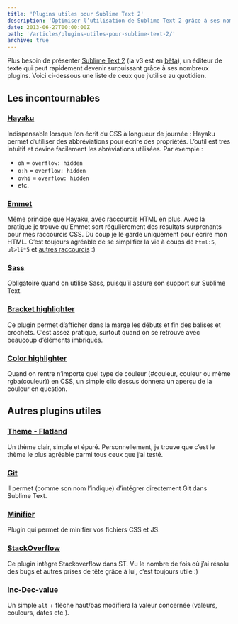 ```yaml
---
title: 'Plugins utiles pour Sublime Text 2'
description: 'Optimiser l’utilisation de Sublime Text 2 grâce à ses nombreux plugins.'
date: 2013-06-27T00:00:00Z
path: '/articles/plugins-utiles-pour-sublime-text-2/'
archive: true
---
```


Plus besoin de présenter [Sublime Text 2](http://www.sublimetext.com/2) (la v3 est en [bêta](http://www.sublimetext.com/3)), un éditeur de texte qui peut rapidement devenir surpuissant grâce à ses nombreux plugins. Voici ci-dessous une liste de ceux que j’utilise au quotidien.

## Les incontournables

### [Hayaku](http://hayakubundle.com/)

Indispensable lorsque l’on écrit du CSS à longueur de journée : Hayaku permet d’utiliser des abbréviations pour écrire des propriétés. L’outil est très intuitif et devine facilement les abréviations utilisées. Par exemple :

- `oh` = `overflow: hidden`
- `o:h` = `overflow: hidden`
- `ovhi` = `overflow: hidden`
- etc.

### [Emmet](https://github.com/sergeche/emmet-sublime)

Même principe que Hayaku, avec raccourcis HTML en plus. Avec la pratique je trouve qu’Emmet sort régulièrement des résultats surprenants pour mes raccourcis CSS. Du coup je le garde uniquement pour écrire mon HTML. C’est toujours agréable de se simplifier la vie à coups de `html:5`, `ul>li*5` et [autres raccourcis](http://coding.smashingmagazine.com/2013/03/26/goodbye-zen-coding-hello-emmet/) :)

### [Sass](https://github.com/n00ge/sublime-text-haml-sass)

Obligatoire quand on utilise Sass, puisqu’il assure son support sur Sublime Text.

### [Bracket highlighter](https://github.com/facelessuser/BracketHighlighter)

Ce plugin permet d’afficher dans la marge les débuts et fin des balises et crochets. C’est assez pratique, surtout quand on se retrouve avec beaucoup d’éléments imbriqués.

### [Color highlighter](https://github.com/Monnoroch/ColorHighlighter)

Quand on rentre n’importe quel type de couleur (#couleur, couleur ou même rgba(couleur)) en CSS, un simple clic dessus donnera un aperçu de la couleur en question.

## Autres plugins utiles

### [Theme - Flatland](https://github.com/thinkpixellab/flatland)

Un thème clair, simple et épuré. Personnellement, je trouve que c’est le thème le plus agréable parmi tous ceux que j’ai testé.

### [Git](https://github.com/kemayo/sublime-text-2-git)

Il permet (comme son nom l’indique) d’intégrer directement Git dans Sublime Text.

### [Minifier](https://github.com/bistory/Sublime-Minifier)

Plugin qui permet de minifier vos fichiers CSS et JS.

### [StackOverflow](https://github.com/ericmartel/Sublime-Text-2-Stackoverflow-Plugin)

Ce plugin intègre Stackoverflow dans ST. Vu le nombre de fois où j’ai résolu des bugs et autres prises de tête grâce à lui, c’est toujours utile :)

### [Inc-Dec-value](https://github.com/rmaksim/Sublime-Text-2-Inc-Dec-Value)

Un simple `alt` + flèche haut/bas modifiera la valeur concernée (valeurs, couleurs, dates etc.).
